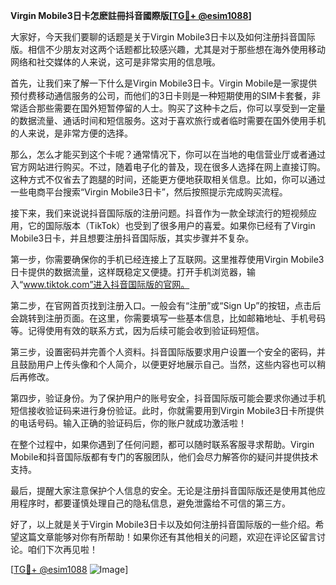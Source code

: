 **Virgin Mobile3日卡怎麽註冊抖音國際版[[TG💪+ @esim1088](https://t.me/s/esim1088)]**

大家好，今天我们要聊的话题是关于Virgin Mobile3日卡以及如何注册抖音国际版。相信不少朋友对这两个话题都比较感兴趣，尤其是对于那些想在海外使用移动网络和社交媒体的人来说，这可是非常实用的信息哦。

首先，让我们来了解一下什么是Virgin Mobile3日卡。Virgin Mobile是一家提供预付费移动通信服务的公司，而他们的3日卡则是一种短期使用的SIM卡套餐，非常适合那些需要在国外短暂停留的人士。购买了这种卡之后，你可以享受到一定量的数据流量、通话时间和短信服务。这对于喜欢旅行或者临时需要在国外使用手机的人来说，是非常方便的选择。

那么，怎么才能买到这个卡呢？通常情况下，你可以在当地的电信营业厅或者通过官方网站进行购买。不过，随着电子化的普及，现在很多人选择在网上直接订购。这种方式不仅省去了跑腿的时间，还能更方便地获取相关信息。比如，你可以通过一些电商平台搜索“Virgin Mobile3日卡”，然后按照提示完成购买流程。

接下来，我们来说说抖音国际版的注册问题。抖音作为一款全球流行的短视频应用，它的国际版本（TikTok）也受到了很多用户的喜爱。如果你已经有了Virgin Mobile3日卡，并且想要注册抖音国际版，其实步骤并不复杂。

第一步，你需要确保你的手机已经连接上了互联网。这里推荐使用Virgin Mobile3日卡提供的数据流量，这样既稳定又便捷。打开手机浏览器，输入“www.tiktok.com”进入抖音国际版的官网。

第二步，在官网首页找到注册入口。一般会有“注册”或“Sign Up”的按钮，点击后会跳转到注册页面。在这里，你需要填写一些基本信息，比如邮箱地址、手机号码等。记得使用有效的联系方式，因为后续可能会收到验证码短信。

第三步，设置密码并完善个人资料。抖音国际版要求用户设置一个安全的密码，并且鼓励用户上传头像和个人简介，以便更好地展示自己。当然，这些内容也可以稍后再修改。

第四步，验证身份。为了保护用户的账号安全，抖音国际版可能会要求你通过手机短信接收验证码来进行身份验证。此时，你就需要用到Virgin Mobile3日卡所提供的电话号码。输入正确的验证码后，你的账户就成功激活啦！

在整个过程中，如果你遇到了任何问题，都可以随时联系客服寻求帮助。Virgin Mobile和抖音国际版都有专门的客服团队，他们会尽力解答你的疑问并提供技术支持。

最后，提醒大家注意保护个人信息的安全。无论是注册抖音国际版还是使用其他应用程序时，都要谨慎处理自己的隐私信息，避免泄露给不可信的第三方。

好了，以上就是关于Virgin Mobile3日卡以及如何注册抖音国际版的一些介绍。希望这篇文章能够对你有所帮助！如果你还有其他相关的问题，欢迎在评论区留言讨论。咱们下次再见啦！

[[TG💪+ @esim1088](https://t.me/s/esim1088) ![Image](https://i.postimg.cc/4NQfJmqS/Snipaste-2025-05-13-00-14-12.png)]